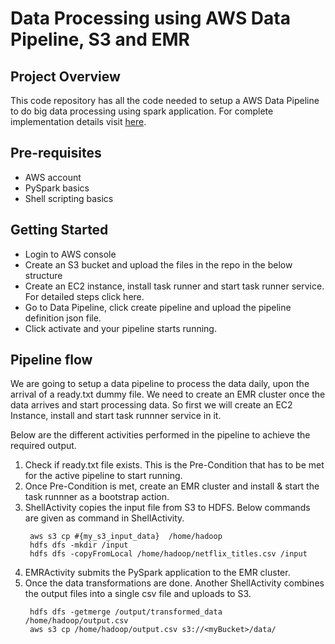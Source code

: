 
# Data Processing using AWS Data Pipeline, S3 and EMR
## Project Overview

This code repository has all the code needed to setup a AWS Data Pipeline to do big data processing using spark application. For complete implementation details visit [here](https://medium.com/@anushagk1995/etl-pipeline-using-aws-datapipeline-emr-s3-and-pyspark-452fbc9a383a).

## Pre-requisites
- AWS account
- PySpark basics
- Shell scripting basics

## Getting Started

- Login to AWS console
- Create an S3 bucket and upload the files in the repo in the below structure
- Create an EC2 instance, install task runner and start task runner service. For detailed steps click here.
- Go to Data Pipeline, click create pipeline and upload the pipeline definition json file.
- Click activate and your pipeline starts running.

## Pipeline flow

We are going to setup a data pipeline to process the data daily, upon the arrival of a ready.txt dummy file. We need to create an EMR cluster once the data arrives and start processing data. So first we will create an EC2 Instance, install and start task runnner service in it. 

Below are the different activities performed in the pipeline to achieve the required output.

1. Check if ready.txt file exists. This is the Pre-Condition that has to be met for the active pipeline to start running.
2. Once Pre-Condition is met, create an EMR cluster and install & start the task runnner as a bootstrap action.
3. ShellActivity copies the input file from S3 to HDFS. Below commands are given as command in ShellActivity.
   ```
    aws s3 cp #{my_s3_input_data}  /home/hadoop
    hdfs dfs -mkdir /input
    hdfs dfs -copyFromLocal /home/hadoop/netflix_titles.csv /input
    ```
4. EMRActivity submits the PySpark application to the EMR cluster.
5. Once the data transformations are done. Another ShellActivity combines the output files into a single csv file and uploads to S3.
   ```
    hdfs dfs -getmerge /output/transformed_data /home/hadoop/output.csv
    aws s3 cp /home/hadoop/output.csv s3://<myBucket>/data/
    ```



